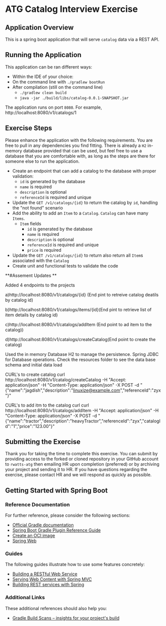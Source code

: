 # ATG Catalog Interview Exercise

## Application Overview
This is a spring boot application that will serve `catalog` data via a REST API.

## Running the Application
This application can be ran different ways:
* Within the IDE of your choice:
* On the command line with `./gradlew bootRun`
* After compilation (still on the command line)
  * `./gradlew clean build`
  * `java -jar ./build/libs/catalog-0.0.1-SNAPSHOT.jar`

The application runs on port `8080`.  For example, http://localhost:8080/v1/catalogs/1

## Exercise Steps
Please enhance the application with the following requirements. 
You are free to pull in any dependencies you find fitting. 
There is already a `H2` in-memory database provided that can be used, but feel free to use a database that you are comfortable with,
as long as the steps are there for someone else to run the application.
* Create an endpoint that can add a catalog to the database with proper validation:
  * `id` is generated by the database
  * `name` is required
  * `description` is optional
  * `referenceId` is required and unique
* Update the `GET /v1/catalogs/{id}` to return the catalog by `id`, handling the "not found" scenario
* Add the ability to add an `Item` to a `Catalog`. `Catalog` can have many `Items`.
  * `Item` fields
    * `id` is generated by the database
    * `name` is required
    * `description` is optional
    * `referenceId` is required and unique
    * `price` is required
* Update the `GET /v1/catalogs/{id}` to return also return all `Item`s associated with the `Catalog`
* Create unit and functional tests to validate the code


**#Assement Updates **

Added 4 endpoints to the projects

a)http://localhost:8080/v1/catalogs/{id} (End pint  to retreive catalog deatils by catalog id)

b)http://localhost:8080/v1/catalogs/items/{id}(End pint  to retrieve list of  item  details by catalog id)

c)http://localhost:8080/v1/catalogs/addItem (End point to ad item to the catalog))

d)http://localhost:8080/v1/catalogs/createCatalog(End point to create the catalog)

Used the in memory Database H2 to manage the persistence.
Spring JDBC for Database operations.
Check the resources folder to see the data base schema and initial data load

CURL's to create catalog 
curl  http://localhost:8080/v1/catalog/createCatalog -H "Accept: application/json" -H "Content-Type: application/json" -X POST -d "{\"name\":\"jagdish\",\"description\":\"linuxize@example.com\",\"referenceId\":\"zyx\"}"

CURL's to add itm to the catalog 
curl  curl  http://localhost:8080/v1/catalogs/addItem -H "Accept: application/json" -H "Content-Type: application/json" -X POST -d "{\"name\":\"tractor\",\"description\":\"heavyTractor\",\"referenceId\":\"zyx\",\"catalogId\":\"1\",\"price\":\"123.00\"}"



## Submitting the Exercise
Thank you for taking the time to complete this exercise. You can submit by providing access to the forked or 
cloned repository in your GitHub account to `rwatts-atg` then emailing HR upon completion (preferred) 
or by archiving your project and sending it to HR. If you have questions regarding the exercise, please contact
HR and we will respond as quickly as possible.

## Getting Started with Spring Boot

### Reference Documentation
For further reference, please consider the following sections:

* [Official Gradle documentation](https://docs.gradle.org)
* [Spring Boot Gradle Plugin Reference Guide](https://docs.spring.io/spring-boot/docs/2.4.2/gradle-plugin/reference/html/)
* [Create an OCI image](https://docs.spring.io/spring-boot/docs/2.4.2/gradle-plugin/reference/html/#build-image)
* [Spring Web](https://docs.spring.io/spring-boot/docs/2.4.2/reference/htmlsingle/#boot-features-developing-web-applications)

### Guides
The following guides illustrate how to use some features concretely:

* [Building a RESTful Web Service](https://spring.io/guides/gs/rest-service/)
* [Serving Web Content with Spring MVC](https://spring.io/guides/gs/serving-web-content/)
* [Building REST services with Spring](https://spring.io/guides/tutorials/bookmarks/)

### Additional Links
These additional references should also help you:

* [Gradle Build Scans – insights for your project's build](https://scans.gradle.com#gradle)

